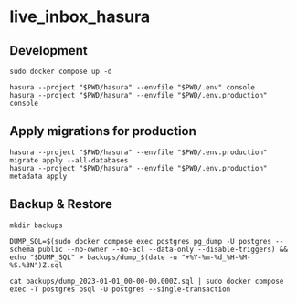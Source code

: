 # live_inbox_hasura

## Development

```shell
sudo docker compose up -d

hasura --project "$PWD/hasura" --envfile "$PWD/.env" console
hasura --project "$PWD/hasura" --envfile "$PWD/.env.production" console
```

## Apply migrations for production

```shell
hasura --project "$PWD/hasura" --envfile "$PWD/.env.production" migrate apply --all-databases
hasura --project "$PWD/hasura" --envfile "$PWD/.env.production" metadata apply
```

## Backup & Restore

```shell
mkdir backups

DUMP_SQL=$(sudo docker compose exec postgres pg_dump -U postgres --schema public --no-owner --no-acl --data-only --disable-triggers) && echo "$DUMP_SQL" > backups/dump_$(date -u "+%Y-%m-%d_%H-%M-%S.%3N")Z.sql

cat backups/dump_2023-01-01_00-00-00.000Z.sql | sudo docker compose exec -T postgres psql -U postgres --single-transaction
```
